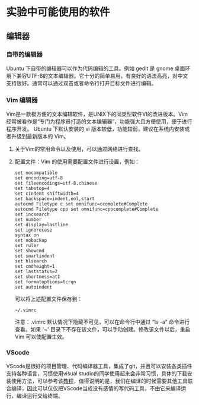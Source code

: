 # 实验中可能使用的软件

## 编辑器

### 自带的编辑器

Ubuntu 下自带的编辑器可以作为代码编辑的工具。例如 gedit 是 gnome 桌面环境下兼容UTF-8的文本编辑器。它十分的简单易用，有良好的语法高亮，对中文支持很好。通常可以通过双击或者命令行打开目标文件进行编辑。

### Vim 编辑器

Vim是一款极方便的文本编辑软件，是UNIX下的同类型软件VI的改进版本。Vim经常被看作是“专门为程序员打造的文本编辑器”，功能强大且方便使用，便于进行程序开发。 Ubuntu 下默认安装的 vi 版本较低，功能较弱，建议在系统内安装或者升级到最新版本的 Vim。

1. 关于Vim的常用命令以及使用，可以通过网络进行查找。

2. 配置文件：Vim 的使用需要配置文件进行设置，例如：

   ```
   set nocompatible
   set encoding=utf-8
   set fileencodings=utf-8,chinese
   set tabstop=4
   set cindent shiftwidth=4
   set backspace=indent,eol,start
   autocmd Filetype c set omnifunc=ccomplete#Complete
   autocmd Filetype cpp set omnifunc=cppcomplete#Complete
   set incsearch
   set number
   set display=lastline
   set ignorecase
   syntax on
   set nobackup
   set ruler
   set showcmd
   set smartindent
   set hlsearch
   set cmdheight=1
   set laststatus=2
   set shortmess=atI
   set formatoptions=tcrqn
   set autoindent  
   ```

   可以将上述配置文件保存到：

   ```
   ~/.vimrc
   ```

   注意：.vimrc 默认情况下隐藏不可见，可以在命令行中通过 “ls -a” 命令进行查看。如果 '~' 目录下不存在该文件，可以手动创建。修改该文件以后，重启 Vim 可以使配置生效。

### VScode

VScode是很好的项目管理、代码编译器工具，集成了git，并且可以安装各类插件支持各种语言，习惯使用visual studio的同学使用起来会非常习惯，具体的下载安装使用方法，可以参考该[教程](https://zhuanlan.zhihu.com/p/73577624)，值得说明的是，我们在编译的时候需要其他工具联合编译，因此可以仅仅把VScode当成没有感情的写代码工具，不由它来编译运行，编译运行交给终端。

